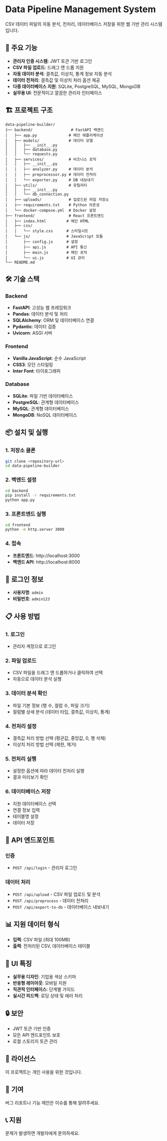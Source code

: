 # Data Pipeline Management System

CSV 데이터 파일의 자동 분석, 전처리, 데이터베이스 저장을 위한 웹 기반 관리 시스템입니다.

## 🚀 주요 기능

- **관리자 인증 시스템**: JWT 토큰 기반 로그인
- **CSV 파일 업로드**: 드래그 앤 드롭 지원
- **자동 데이터 분석**: 결측값, 이상치, 통계 정보 자동 분석
- **데이터 전처리**: 결측값 및 이상치 처리 옵션 제공
- **다중 데이터베이스 지원**: SQLite, PostgreSQL, MySQL, MongoDB
- **실무용 UI**: 전문적이고 깔끔한 관리자 인터페이스

## 🏗️ 프로젝트 구조

```
data-pipeline-builder/
├── backend/                 # FastAPI 백엔드
│   ├── app.py              # 메인 애플리케이션
│   ├── models/             # 데이터 모델
│   │   ├── __init__.py
│   │   ├── database.py
│   │   └── requests.py
│   ├── services/           # 비즈니스 로직
│   │   ├── __init__.py
│   │   ├── analyzer.py     # 데이터 분석
│   │   ├── preprocessor.py # 데이터 전처리
│   │   └── exporter.py     # DB 내보내기
│   ├── utils/              # 유틸리티
│   │   ├── __init__.py
│   │   └── db_connection.py
│   ├── uploads/            # 업로드된 파일 저장소
│   ├── requirements.txt    # Python 의존성
│   └── docker-compose.yml  # Docker 설정
├── frontend/               # React 프론트엔드
│   ├── index.html         # 메인 HTML
│   ├── css/
│   │   └── style.css      # 스타일시트
│   └── js/                # JavaScript 모듈
│       ├── config.js      # 설정
│       ├── api.js         # API 통신
│       ├── main.js        # 메인 로직
│       └── ui.js          # UI 관리
└── README.md
```

## 🛠️ 기술 스택

### Backend
- **FastAPI**: 고성능 웹 프레임워크
- **Pandas**: 데이터 분석 및 처리
- **SQLAlchemy**: ORM 및 데이터베이스 연결
- **Pydantic**: 데이터 검증
- **Uvicorn**: ASGI 서버

### Frontend
- **Vanilla JavaScript**: 순수 JavaScript
- **CSS3**: 모던 스타일링
- **Inter Font**: 타이포그래피

### Database
- **SQLite**: 파일 기반 데이터베이스
- **PostgreSQL**: 관계형 데이터베이스
- **MySQL**: 관계형 데이터베이스
- **MongoDB**: NoSQL 데이터베이스

## 📦 설치 및 실행

### 1. 저장소 클론
```bash
git clone <repository-url>
cd data-pipeline-builder
```

### 2. 백엔드 설정
```bash
cd backend
pip install -r requirements.txt
python app.py
```

### 3. 프론트엔드 실행
```bash
cd frontend
python -m http.server 3000
```

### 4. 접속
- **프론트엔드**: http://localhost:3000
- **백엔드 API**: http://localhost:8000

## 🔐 로그인 정보

- **사용자명**: `admin`
- **비밀번호**: `admin123`

## 📋 사용 방법

### 1. 로그인
- 관리자 계정으로 로그인

### 2. 파일 업로드
- CSV 파일을 드래그 앤 드롭하거나 클릭하여 선택
- 자동으로 데이터 분석 실행

### 3. 데이터 분석 확인
- 파일 기본 정보 (행 수, 컬럼 수, 파일 크기)
- 컬럼별 상세 분석 (데이터 타입, 결측값, 이상치, 통계)

### 4. 전처리 설정
- 결측값 처리 방법 선택 (평균값, 중앙값, 0, 행 삭제)
- 이상치 처리 방법 선택 (제한, 제거)

### 5. 전처리 실행
- 설정한 옵션에 따라 데이터 전처리 실행
- 결과 미리보기 확인

### 6. 데이터베이스 저장
- 지원 데이터베이스 선택
- 연결 정보 입력
- 테이블명 설정
- 데이터 저장

## 🔧 API 엔드포인트

### 인증
- `POST /api/login` - 관리자 로그인

### 데이터 처리
- `POST /api/upload` - CSV 파일 업로드 및 분석
- `POST /api/preprocess` - 데이터 전처리
- `POST /api/export-to-db` - 데이터베이스 내보내기

## 📊 지원 데이터 형식

- **입력**: CSV 파일 (최대 100MB)
- **출력**: 전처리된 CSV, 데이터베이스 테이블

## 🎨 UI 특징

- **실무용 디자인**: 기업용 색상 스키마
- **반응형 레이아웃**: 모바일 지원
- **직관적 인터페이스**: 단계별 가이드
- **실시간 피드백**: 로딩 상태 및 에러 처리

## 🔒 보안

- JWT 토큰 기반 인증
- 모든 API 엔드포인트 보호
- 로컬 스토리지 토큰 관리

## 📝 라이선스

이 프로젝트는 개인 사용을 위한 것입니다.

## 🤝 기여

버그 리포트나 기능 제안은 이슈를 통해 알려주세요.

## 📞 지원

문제가 발생하면 개발자에게 문의하세요.

